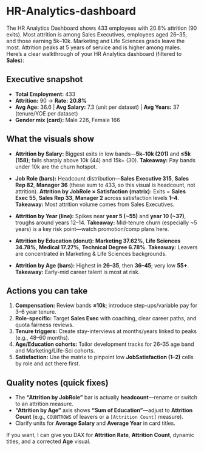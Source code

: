# HR-Analytics-dashboard
The HR Analytics Dashboard shows 433 employees with 20.8% attrition (90 exits). Most attrition is among Sales Executives, employees aged 26–35, and those earning 5k–10k. Marketing and Life Sciences grads leave the most. Attrition peaks at 5 years of service and is higher among males.
Here’s a clear walkthrough of your HR Analytics dashboard (filtered to **Sales**):

## Executive snapshot

* **Total Employment:** 433
* **Attrition:** 90  → **Rate:** **20.8%**
* **Avg Age:** 36.6 | **Avg Salary:** 7.3 (unit per dataset) | **Avg Years:** 37 (tenure/YOE per dataset)
* **Gender mix (card):** Male 226, Female 166

## What the visuals show

* **Attrition by Salary:** Biggest exits in low bands—**5k–10k (201)** and **≤5k (158)**; falls sharply above 10k (44) and 15k+ (30).
  **Takeaway:** Pay bands under 10k are the churn hotspot.

* **Job Role (bars):** Headcount distribution—**Sales Executive 315**, **Sales Rep 82**, **Manager 36** (these sum to 433, so this visual is headcount, not attrition).
  **Attrition by JobRole × Satisfaction (matrix):** Exits = **Sales Exec 55**, **Sales Rep 33**, **Manager 2** across satisfaction levels **1–4**.
  **Takeaway:** Most attrition volume comes from Sales Executives.

* **Attrition by Year (line):** Spikes near **year 5 (\~55)** and **year 10 (\~37)**, troughs around years 12–14.
  **Takeaway:** Mid-tenure churn (especially \~5 years) is a key risk point—watch promotion/comp plans here.

* **Attrition by Education (donut):** **Marketing 37.62%**, **Life Sciences 34.78%**, **Medical 17.27%**, **Technical Degree 6.78%**.
  **Takeaway:** Leavers are concentrated in Marketing & Life Sciences backgrounds.

* **Attrition by Age (bars):** Highest in **26–35**, then **36–45**; very low **55+**.
  **Takeaway:** Early-mid career talent is most at risk.

## Actions you can take

1. **Compensation:** Review bands **≤10k**; introduce step-ups/variable pay for 3–6 year tenure.
2. **Role-specific:** Target **Sales Exec** with coaching, clear career paths, and quota fairness reviews.
3. **Tenure triggers:** Create stay-interviews at months/years linked to peaks (e.g., 48–60 months).
4. **Age/Education cohorts:** Tailor development tracks for 26–35 age band and Marketing/Life-Sci cohorts.
5. **Satisfaction:** Use the matrix to pinpoint low **JobSatisfaction (1–2)** cells by role and act there first.

## Quality notes (quick fixes)

* The **“Attrition by JobRole”** bar is actually **headcount**—rename or switch to an attrition measure.
* **“Attrition by Age”** axis shows **“Sum of Education”**—adjust to **Attrition Count** (e.g., `COUNTROWS` of leavers or a `[Attrition Count]` measure).
* Clarify units for **Average Salary** and **Average Year** in card titles.

If you want, I can give you DAX for **Attrition Rate**, **Attrition Count**, dynamic titles, and a corrected **Age** visual.
